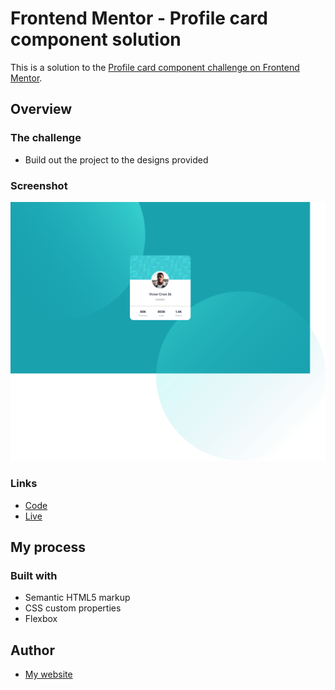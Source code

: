 # Frontend Mentor - Profile card component solution

This is a solution to the [Profile card component challenge on Frontend Mentor](https://www.frontendmentor.io/challenges/profile-card-component-cfArpWshJ).

## Overview

### The challenge

- Build out the project to the designs provided

### Screenshot

![](./screenshot.png)

### Links

- [Code]((https://github.com/ahmedEid6/profile-card-component))
- [Live]((https://ahmedeid6.github.io/profile-card-component/))

## My process

### Built with

- Semantic HTML5 markup
- CSS custom properties
- Flexbox

## Author

- [My website](https://ahmedeid6.github.io/my-portofolio/)
